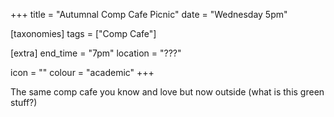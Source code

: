 +++
title = "Autumnal Comp Cafe Picnic"
date = "Wednesday 5pm"

[taxonomies]
tags = ["Comp Cafe"]

[extra]
end_time = "7pm"
location = "???"

icon = ""
colour = "academic"
+++

The same comp cafe you know and love but now outside (what is this green stuff?)